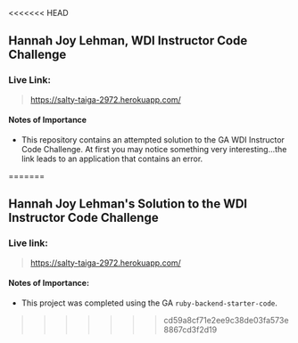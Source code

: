 <<<<<<< HEAD

## Hannah Joy Lehman, WDI Instructor Code Challenge

### Live Link:

> https://salty-taiga-2972.herokuapp.com/

#### Notes of Importance

- This repository contains an attempted solution to the GA WDI Instructor Code Challenge. At first you may notice something very interesting...the link leads to an application that contains an error. 

=======
## Hannah Joy Lehman's Solution to the WDI Instructor Code Challenge

### Live link: 

> https://salty-taiga-2972.herokuapp.com/

#### Notes of Importance:

- This project was completed using the GA `ruby-backend-starter-code`. 
>>>>>>> cd59a8cf71e2ee9c38de03fa573e8867cd3f2d19
